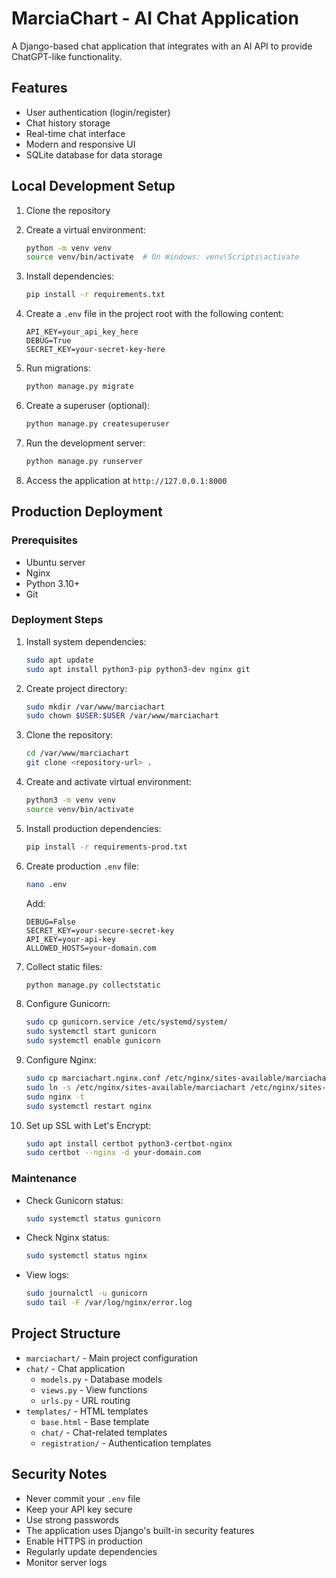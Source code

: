 # MarciaChart - AI Chat Application

A Django-based chat application that integrates with an AI API to provide ChatGPT-like functionality.

## Features

- User authentication (login/register)
- Chat history storage
- Real-time chat interface
- Modern and responsive UI
- SQLite database for data storage

## Local Development Setup

1. Clone the repository
2. Create a virtual environment:
   ```bash
   python -m venv venv
   source venv/bin/activate  # On Windows: venv\Scripts\activate
   ```

3. Install dependencies:
   ```bash
   pip install -r requirements.txt
   ```

4. Create a `.env` file in the project root with the following content:
   ```
   API_KEY=your_api_key_here
   DEBUG=True
   SECRET_KEY=your-secret-key-here
   ```

5. Run migrations:
   ```bash
   python manage.py migrate
   ```

6. Create a superuser (optional):
   ```bash
   python manage.py createsuperuser
   ```

7. Run the development server:
   ```bash
   python manage.py runserver
   ```

8. Access the application at `http://127.0.0.1:8000`

## Production Deployment

### Prerequisites
- Ubuntu server
- Nginx
- Python 3.10+
- Git

### Deployment Steps

1. Install system dependencies:
   ```bash
   sudo apt update
   sudo apt install python3-pip python3-dev nginx git
   ```

2. Create project directory:
   ```bash
   sudo mkdir /var/www/marciachart
   sudo chown $USER:$USER /var/www/marciachart
   ```

3. Clone the repository:
   ```bash
   cd /var/www/marciachart
   git clone <repository-url> .
   ```

4. Create and activate virtual environment:
   ```bash
   python3 -m venv venv
   source venv/bin/activate
   ```

5. Install production dependencies:
   ```bash
   pip install -r requirements-prod.txt
   ```

6. Create production `.env` file:
   ```bash
   nano .env
   ```
   Add:
   ```
   DEBUG=False
   SECRET_KEY=your-secure-secret-key
   API_KEY=your-api-key
   ALLOWED_HOSTS=your-domain.com
   ```

7. Collect static files:
   ```bash
   python manage.py collectstatic
   ```

8. Configure Gunicorn:
   ```bash
   sudo cp gunicorn.service /etc/systemd/system/
   sudo systemctl start gunicorn
   sudo systemctl enable gunicorn
   ```

9. Configure Nginx:
   ```bash
   sudo cp marciachart.nginx.conf /etc/nginx/sites-available/marciachart
   sudo ln -s /etc/nginx/sites-available/marciachart /etc/nginx/sites-enabled
   sudo nginx -t
   sudo systemctl restart nginx
   ```

10. Set up SSL with Let's Encrypt:
    ```bash
    sudo apt install certbot python3-certbot-nginx
    sudo certbot --nginx -d your-domain.com
    ```

### Maintenance

- Check Gunicorn status:
  ```bash
  sudo systemctl status gunicorn
  ```

- Check Nginx status:
  ```bash
  sudo systemctl status nginx
  ```

- View logs:
  ```bash
  sudo journalctl -u gunicorn
  sudo tail -F /var/log/nginx/error.log
  ```

## Project Structure

- `marciachart/` - Main project configuration
- `chat/` - Chat application
  - `models.py` - Database models
  - `views.py` - View functions
  - `urls.py` - URL routing
- `templates/` - HTML templates
  - `base.html` - Base template
  - `chat/` - Chat-related templates
  - `registration/` - Authentication templates

## Security Notes

- Never commit your `.env` file
- Keep your API key secure
- Use strong passwords
- The application uses Django's built-in security features
- Enable HTTPS in production
- Regularly update dependencies
- Monitor server logs 